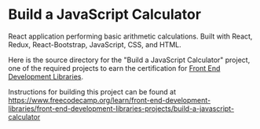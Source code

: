 # Build a JavaScript Calculator

React application performing basic arithmetic calculations. Built with React, Redux, React-Bootstrap, JavaScript, CSS, and HTML.

Here is the source directory for the "Build a JavaScript Calculator" project, one of the required projects to earn the certification for [Front End Development Libraries](https://www.freecodecamp.org/learn/front-end-development-libraries).

Instructions for building this project can be found at https://www.freecodecamp.org/learn/front-end-development-libraries/front-end-development-libraries-projects/build-a-javascript-calculator
